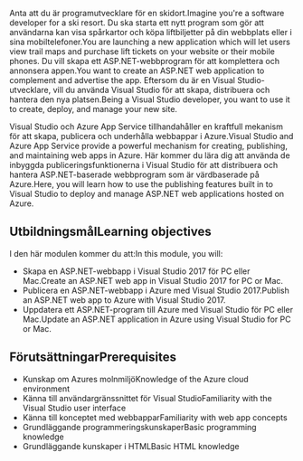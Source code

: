 <span data-ttu-id="22f17-101">Anta att du är programutvecklare för en skidort.</span><span class="sxs-lookup"><span data-stu-id="22f17-101">Imagine you're a software developer for a ski resort.</span></span> <span data-ttu-id="22f17-102">Du ska starta ett nytt program som gör att användarna kan visa spårkartor och köpa liftbiljetter på din webbplats eller i sina mobiltelefoner.</span><span class="sxs-lookup"><span data-stu-id="22f17-102">You are launching a new application which will let users view trail maps and purchase lift tickets on your website or their mobile phones.</span></span> <span data-ttu-id="22f17-103">Du vill skapa ett ASP.NET-webbprogram för att komplettera och annonsera appen.</span><span class="sxs-lookup"><span data-stu-id="22f17-103">You want to create an ASP.NET web application to complement and advertise the app.</span></span> <span data-ttu-id="22f17-104">Eftersom du är en Visual Studio-utvecklare, vill du använda Visual Studio för att skapa, distribuera och hantera den nya platsen.</span><span class="sxs-lookup"><span data-stu-id="22f17-104">Being a Visual Studio developer, you want to use it to create, deploy, and manage your new site.</span></span>

<span data-ttu-id="22f17-105">Visual Studio och Azure App Service tillhandahåller en kraftfull mekanism för att skapa, publicera och underhålla webbappar i Azure.</span><span class="sxs-lookup"><span data-stu-id="22f17-105">Visual Studio and Azure App Service provide a powerful mechanism for creating, publishing, and maintaining web apps in Azure.</span></span> <span data-ttu-id="22f17-106">Här kommer du lära dig att använda de inbyggda publiceringsfunktionerna i Visual Studio för att distribuera och hantera ASP.NET-baserade webbprogram som är värdbaserade på Azure.</span><span class="sxs-lookup"><span data-stu-id="22f17-106">Here, you will learn how to use the publishing features built in to Visual Studio to deploy and manage ASP.NET web applications hosted on Azure.</span></span>

## <a name="learning-objectives"></a><span data-ttu-id="22f17-107">Utbildningsmål</span><span class="sxs-lookup"><span data-stu-id="22f17-107">Learning objectives</span></span>

<span data-ttu-id="22f17-108">I den här modulen kommer du att:</span><span class="sxs-lookup"><span data-stu-id="22f17-108">In this module, you will:</span></span>

- <span data-ttu-id="22f17-109">Skapa en ASP.NET-webbapp i Visual Studio 2017 för PC eller Mac.</span><span class="sxs-lookup"><span data-stu-id="22f17-109">Create an ASP.NET web app in Visual Studio 2017 for PC or Mac.</span></span>
- <span data-ttu-id="22f17-110">Publicera en ASP.NET-webbapp i Azure med Visual Studio 2017.</span><span class="sxs-lookup"><span data-stu-id="22f17-110">Publish an ASP.NET web app to Azure with Visual Studio 2017.</span></span>
- <span data-ttu-id="22f17-111">Uppdatera ett ASP.NET-program till Azure med Visual Studio för PC eller Mac.</span><span class="sxs-lookup"><span data-stu-id="22f17-111">Update an ASP.NET application in Azure using Visual Studio for PC or Mac.</span></span>

## <a name="prerequisites"></a><span data-ttu-id="22f17-112">Förutsättningar</span><span class="sxs-lookup"><span data-stu-id="22f17-112">Prerequisites</span></span>

- <span data-ttu-id="22f17-113">Kunskap om Azures molnmiljö</span><span class="sxs-lookup"><span data-stu-id="22f17-113">Knowledge of the Azure cloud environment</span></span>
- <span data-ttu-id="22f17-114">Känna till användargränssnittet för Visual Studio</span><span class="sxs-lookup"><span data-stu-id="22f17-114">Familiarity with the Visual Studio user interface</span></span>
- <span data-ttu-id="22f17-115">Känna till konceptet med webbappar</span><span class="sxs-lookup"><span data-stu-id="22f17-115">Familiarity with web app concepts</span></span>
- <span data-ttu-id="22f17-116">Grundläggande programmeringskunskaper</span><span class="sxs-lookup"><span data-stu-id="22f17-116">Basic programming knowledge</span></span>
- <span data-ttu-id="22f17-117">Grundläggande kunskaper i HTML</span><span class="sxs-lookup"><span data-stu-id="22f17-117">Basic HTML knowledge</span></span>
